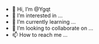 - 👋 Hi, I’m @Ygqt
- 👀 I’m interested in ...
- 🌱 I’m currently learning ...
- 💞️ I’m looking to collaborate on ...
- 📫 How to reach me ...

<!---
Ygqt/Ygqt is a ✨ special ✨ repository because its `README.md` (this file) appears on your GitHub profile.
You can click the Preview link to take a look at your changes.
--->
